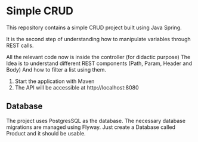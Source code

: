 # Simple CRUD
This repository contains a simple CRUD project built using Java Spring. 

It is the second step of understanding how to manipulate variables through REST calls.

All the relevant code now is inside the controller (for didactic purpose) 
The Idea is to understand different REST components (Path, Param, Header and Body)
And how to filter a list using them.

1. Start the application with Maven
2. The API will be accessible at http://localhost:8080

## Database
The project uses PostgresSQL as the database. The necessary database migrations are managed using Flyway.
Just create a Database called Product and it should be usable.
